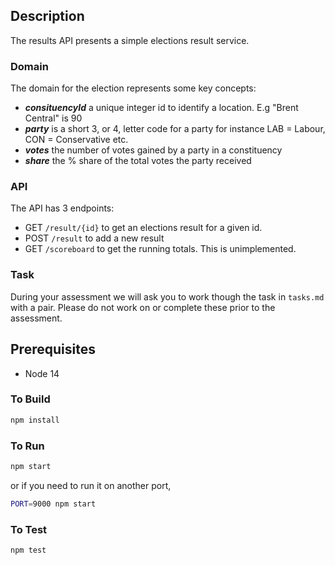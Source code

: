 ## Description
The results API presents a simple elections result service.

### Domain
The domain for the election represents some key concepts:
- _**consituencyId**_ a unique integer id to identify a location. E.g "Brent Central" is 90
- _**party**_ is a short 3, or 4, letter code for a party for instance LAB = Labour, CON = Conservative etc.
- _**votes**_ the number of votes gained by a party in a constituency
- _**share**_ the % share of the total votes the party received

### API
The API has 3 endpoints:
- GET `/result/{id}` to get an elections result for a given id.
- POST `/result` to add a new result
- GET `/scoreboard` to get the running totals. This is unimplemented.

### Task

During your assessment we will ask you to work though the task in `tasks.md` with a pair. Please do not work on or complete these prior to the assessment.
## Prerequisites
- Node 14

### To Build

```bash
npm install
```

### To Run

```bash
npm start
```
or if you need to run it on another port,
```bash
PORT=9000 npm start
```

### To Test

```bash
npm test
```
